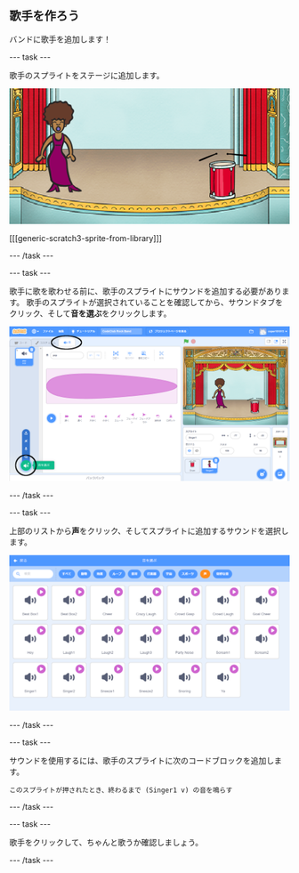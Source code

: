 ## 歌手を作ろう

バンドに歌手を追加します！

\--- task \---

歌手のスプライトをステージに追加します。

![スクリーンショット](images/band-singer-mic.png)

[[[generic-scratch3-sprite-from-library]]]

\--- /task \---

\--- task \---

歌手に歌を歌わせる前に、歌手のスプライトにサウンドを追加する必要があります。 歌手のスプライトが選択されていることを確認してから、サウンドタブをクリック、そして**音を選ぶ**をクリックします。

![スクリーンショット](images/band-import-sound-annotated.png)

\--- /task \---

\--- task \---

上部のリストから**声**をクリック、そしてスプライトに追加するサウンドを選択します。

![スクリーンショット](images/band-choose-sound.png)

\--- /task \---

\--- task \---

サウンドを使用するには、歌手のスプライトに次のコードブロックを追加します。

```blocks3
このスプライトが押されたとき、終わるまで (Singer1 v) の音を鳴らす
```

\--- /task \---

\--- task \---

歌手をクリックして、ちゃんと歌うか確認しましょう。

\--- /task \---